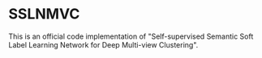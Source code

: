 # SSLNMVC

This is an official code implementation of "Self-supervised Semantic Soft Label Learning Network for Deep Multi-view Clustering".
